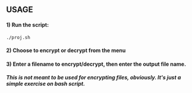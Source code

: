 ## USAGE

#### 1) Run the script:
`./proj.sh`
#### 2) Choose to encrypt or decrypt from the menu

#### 3) Enter a filename to encrypt/decrypt, then enter the output file name.

##### This is not meant to be used for encrypting files, obviously. It's just a simple exercise on bash script. 
